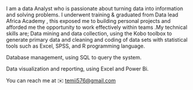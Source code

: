 I am a data Analyst who is passionate about turning data into information and solving problems. I underwent training & graduated from Data lead Africa Academy , this exposed me to building personal projects and afforded me the opportunity to work effectively within teams .My technical skills are;
Data mining and data collection, using the Kobo toolbox to generate primary data and cleaning and coding of data sets with statistical tools such as Excel, SPSS, and R programming language.

Database management, using SQL to query the system.

Data visualization and reporting, using Excel and Power Bi.

You can reach me at  ✉️ temii576@gmail.com
